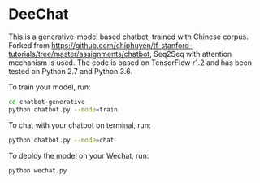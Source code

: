 DeeChat
====

This is a generative-model based chatbot, trained with Chinese corpus. Forked from https://github.com/chiphuyen/tf-stanford-tutorials/tree/master/assignments/chatbot, Seq2Seq with attention mechanism is used. The code is based on TensorFlow r1.2 and has been tested on Python 2.7 and Python 3.6. 

To train your model, run:
```bash
cd chatbot-generative
python chatbot.py --mode=train
```
To chat with your chatbot on terminal, run:
```bash
python chatbot.py --mode=chat
```
To deploy the model on your Wechat, run:
```bash
python wechat.py
```
